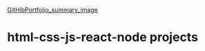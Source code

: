 [GitHibPortfolio_summary_image](https://github.com/Felipevhm/html-css-js-react-node/blob/main/projects_preview/GitHibPortfolio_summary.jpg)

# html-css-js-react-node projects

